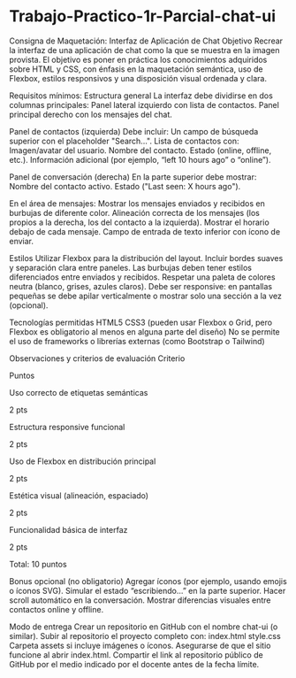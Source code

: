 # Trabajo-Practico-1r-Parcial-chat-ui
Consigna de Maquetación: Interfaz de Aplicación de Chat
Objetivo
Recrear la interfaz de una aplicación de chat como la que se muestra en la imagen provista. El objetivo es poner en práctica los conocimientos adquiridos sobre HTML y CSS, con énfasis en la maquetación semántica, uso de Flexbox, estilos responsivos y una disposición visual ordenada y clara.

Requisitos mínimos:
Estructura general
La interfaz debe dividirse en dos columnas principales:
Panel lateral izquierdo con lista de contactos.
Panel principal derecho con los mensajes del chat.

Panel de contactos (izquierda)
Debe incluir:
Un campo de búsqueda superior con el placeholder "Search...".
Lista de contactos con:
Imagen/avatar del usuario.
Nombre del contacto.
Estado (online, offline, etc.).
Información adicional (por ejemplo, “left 10 hours ago” o “online”).

Panel de conversación (derecha)
En la parte superior debe mostrar:
Nombre del contacto activo.
Estado ("Last seen: X hours ago").

En el área de mensajes:
Mostrar los mensajes enviados y recibidos en burbujas de diferente color.
Alineación correcta de los mensajes (los propios a la derecha, los del contacto a la izquierda).
Mostrar el horario debajo de cada mensaje.
Campo de entrada de texto inferior con ícono de enviar.

Estilos
Utilizar Flexbox para la distribución del layout.
Incluir bordes suaves y separación clara entre paneles.
Las burbujas deben tener estilos diferenciados entre enviados y recibidos.
Respetar una paleta de colores neutra (blanco, grises, azules claros).
Debe ser responsive: en pantallas pequeñas se debe apilar verticalmente o mostrar solo una sección a la vez (opcional).

Tecnologías permitidas
HTML5
CSS3 (pueden usar Flexbox o Grid, pero Flexbox es obligatorio al menos en alguna parte del diseño)
No se permite el uso de frameworks o librerías externas (como Bootstrap o Tailwind)


Observaciones y criterios de evaluación
Criterio

Puntos

Uso correcto de etiquetas semánticas

2 pts

Estructura responsive funcional

2 pts

Uso de Flexbox en distribución principal

2 pts

Estética visual (alineación, espaciado)

2 pts

Funcionalidad básica de interfaz

2 pts

Total: 10 puntos

Bonus opcional (no obligatorio)
Agregar íconos (por ejemplo, usando emojis o íconos SVG).
Simular el estado “escribiendo...” en la parte superior.
Hacer scroll automático en la conversación.
Mostrar diferencias visuales entre contactos online y offline.

Modo de entrega
Crear un repositorio en GitHub con el nombre chat-ui (o similar).
Subir al repositorio el proyecto completo con:
index.html
style.css
Carpeta assets si incluye imágenes o íconos.
Asegurarse de que el sitio funcione al abrir index.html.
Compartir el link al repositorio público de GitHub por el medio indicado por el docente antes de la fecha límite.
